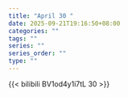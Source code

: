 ```yaml
---
title: "April 30 "
date: 2025-09-21T19:16:50+08:00
categories: ""
tags: ""
series: ""
series_order: ""
type: ""
---
```



{{< bilibili BV1od4y1i7tL 30 >}}

